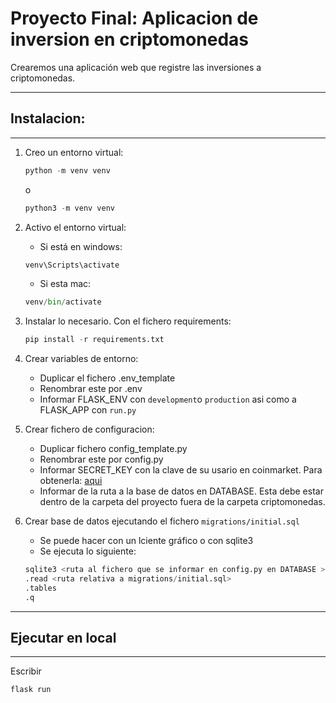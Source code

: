 # Proyecto Final: Aplicacion de inversion en criptomonedas

Crearemos una aplicación web que registre las inversiones a criptomonedas.

---

## Instalacion:
___

1. Creo un entorno virtual:
    ```python
    python -m venv venv
    ```

    o

    ```python
    python3 -m venv venv
    ```

2. Activo el entorno virtual:
    * Si está en windows:
    ```python
    venv\Scripts\activate
    ```
    * Si esta mac:

    ```python
    venv/bin/activate
    ```

3. Instalar lo necesario. Con el fichero requirements:

    ```python
    pip install -r requirements.txt
    ```

4. Crear variables de entorno:

    * Duplicar el fichero .env_template
    * Renombrar este por .env
    * Informar FLASK_ENV con `development`o `production` asi como a FLASK_APP con `run.py`

5. Crear fichero de configuracion:

    * Duplicar fichero config_template.py
    * Renombrar este por config.py
    * Informar SECRET_KEY con la clave de su usario en coinmarket. Para obtenerla: [aqui](https://coinmarketcap.com/api/)
    * Informar de la ruta a la base de datos en DATABASE. Esta debe estar dentro de la carpeta del proyecto fuera de la carpeta criptomonedas.

6. Crear base de datos ejecutando el fichero `migrations/initial.sql`
    * Se puede hacer con un lciente gráfico o con sqlite3
    * Se ejecuta lo siguiente:
    ```python
    sqlite3 <ruta al fichero que se informar en config.py en DATABASE >
    .read <ruta relativa a migrations/initial.sql>
    .tables
    .q
    ```
---

## Ejecutar en local
___

Escribir

```python
flask run
```

